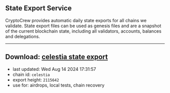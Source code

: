 ## State Export Service
CryptoCrew provides automatic daily state exports for all chains we validate. State export files can be used as genesis files and are a snapshot of the current blockchain state, including all validators, accounts, balances and delegations.

---
**Download: [celestia state export](https://dl-eu2.ccvalidators.com/SERVICE/celestia/celestia_export_2115642.json)**
---

- last updated: Wed Aug 14 2024 17:31:57
- chain id: `celestia`
- export height: `2115642`
- use for: airdrops, local tests, chain recovery
